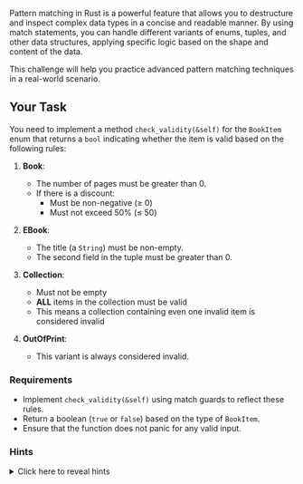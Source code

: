Pattern matching in Rust is a powerful feature that allows you to destructure and inspect complex data types in a concise and readable manner. By using match statements, you can handle different variants of enums, tuples, and other data structures, applying specific logic based on the shape and content of the data.

This challenge will help you practice advanced pattern matching techniques in a real-world scenario.

## Your Task

You need to implement a method `check_validity(&self)` for the `BookItem` enum that returns a `bool` indicating whether the item is valid based on the following rules:

1. **Book**:

   - The number of pages must be greater than 0.
   - If there is a discount:
     - Must be non-negative (≥ 0)
     - Must not exceed 50% (≤ 50)

2. **EBook**:

   - The title (a `String`) must be non-empty.
   - The second field in the tuple must be greater than 0.

3. **Collection**:

   - Must not be empty
   - **ALL** items in the collection must be valid
   - This means a collection containing even one invalid item is considered invalid

4. **OutOfPrint**:
   - This variant is always considered invalid.

### Requirements

- Implement `check_validity(&self)` using match guards to reflect these rules.
- Return a boolean (`true` or `false`) based on the type of `BookItem`.
- Ensure that the function does not panic for any valid input.

### Hints

<details>
  <summary>Click here to reveal hints</summary>

- Use `if` guards to combine multiple conditions: `if *pages > 0 && *d >= 0`
- Pattern match on `Option<i32>` using `Some(d)` and `None`
- For Collections:
  - Check `!items.is_empty()` first
  - Use `iter().all(|item| item.check_validity())` to ensure all items are valid
- Remember to dereference numbers when using them in guards: `*pages`, `*second`
- The catch-all `_ => false` arm handles any remaining invalid cases

</details>
